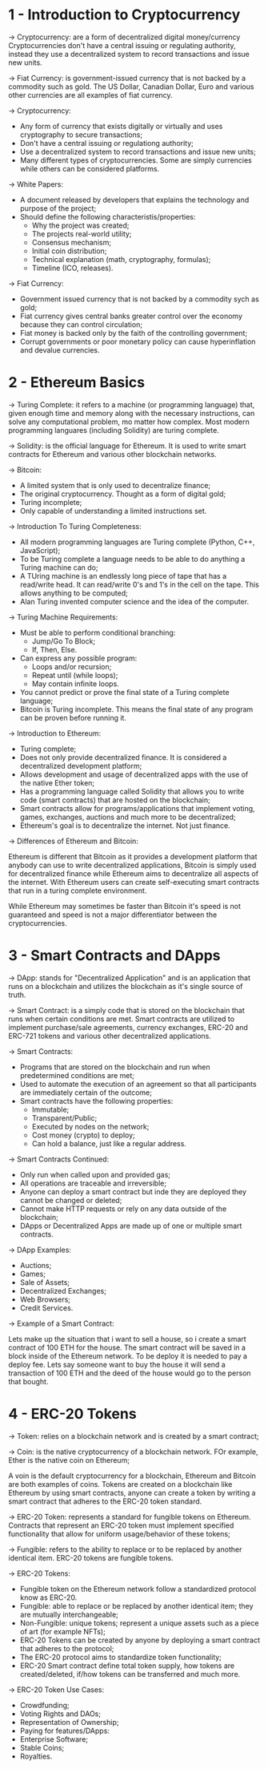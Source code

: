 # 1 - Introduction to Cryptocurrency

-> Cryptocurrency: are a form of decentralized digital money/currency Cryptocurrencies don't have a central issuing or regulating authority, instead  they use a decentralized system to record transactions and issue new units.

-> Fiat Currency: is government-issued currency that is not backed by a commodity such as gold. The US Dollar, Canadian  Dollar, Euro and various other currencies are all examples of fiat currency.

-> Cryptocurrency:

* Any form of currency that exists digitally or virtually and uses cryptography to secure transactions;
* Don't have a central issuing or regulationg authority;
* Use a decentralized system to record transactions and issue new units;
* Many different types of cryptocurrencies. Some are simply currencies while others can be considered platforms.

-> White Papers:

* A document released by developers that explains the technology and purpose of the project;
* Should define the following characteristis/properties:
    * Why the project was created;
    * The projects real-world utility;
    * Consensus mechanism;
    * Initial coin distribution;
    * Technical explanation (math, cryptography, formulas);
    * Timeline (ICO, releases).

-> Fiat Currency:

* Government issued currency that is not backed by a commodity sych as gold;
* Fiat currency gives central banks greater control over the economy because they can control circulation;
* Fiat money is backed only by the faith of the controlling government;
* Corrupt governments or poor monetary policy can cause hyperinflation and devalue currencies.


# 2 - Ethereum Basics

-> Turing Complete: it refers to a machine (or programming language) that, given enough time and memory along with the necessary instructions, can solve any computational problem, mo matter how complex. Most modern programming languares (including Solidity) are turing complete.

-> Solidity: is the official language for Ethereum. It is used to write smart contracts for Ethereum and various other blockchain networks.

-> Bitcoin:

* A limited system that is only used to decentralize finance;
* The original cryptocurrency. Thought as a form of digital gold;
* Turing incomplete;
* Only capable of understanding a limited instructions set.

-> Introduction To Turing Completeness:

* All modern programming languages are Turing complete (Python, C++, JavaScript);
* To be Turing complete a language needs to be able to do anything a Turing machine can do;
* A TUring machine is an endlessly long piece of tape that has a read/write head. It can read/write 0's and 1's in the cell on the tape. This allows anything to be computed;
* Alan Turing invented computer science and the idea of the computer.

-> Turing Machine Requirements:

* Must be able to perform conditional branching:
    * Jump/Go To Block;
    * If, Then, Else.
* Can express any possible program:
    * Loops and/or recursion;
    * Repeat until (while loops);
    * May contain infinite loops.
* You cannot predict or prove the final state of a Turing complete language;
* Bitcoin is Turing incomplete. This means the final state of any program can be proven before running it.

-> Introduction to Ethereum:

* Turing complete;
* Does not only provide decentralized finance. It is considered a decentralized development platform;
* Allows development and usage of decentralized apps with the use of the native Ether token;
* Has a programming language called Solidity that allows you to write code (smart contracts) that are hosted on the blockchain;
* Smart contracts allow for programs/applications that implement voting, games, exchanges, auctions and much more to be decentralized;
* Ethereum's goal is to decentralize the internet. Not just finance.

-> Differences of Ethereum and Bitcoin:

Ethereum is different that Bitcoin as it provides a development platform that anybody can use to write decentralized applications, Bitcoin is simply used for decentralized finance while Ethereum aims to decentralize all aspects of the internet. With Ethereum users can create self-executing smart contracts that run in a turing complete environment.

While Ethereum may sometimes be faster than Bitcoin it's speed is not guaranteed and speed is not a major differentiator between the cryptocurrencies.


# 3 - Smart Contracts and DApps

-> DApp: stands for "Decentralized Application" and is an application that runs on a blockchain and utilizes the blockchain as it's single source of truth.

-> Smart Contract: is a simply code that is stored on the blockchain that runs when certain conditions are met. Smart contracts are utilized to implement purchase/sale agreements, currency exchanges, ERC-20 and ERC-721 tokens and various other decentralized applications.

-> Smart Contracts:

* Programs that are stored on the blockchain and run when predetermined conditions are met;
* Used to automate the execution of an agreement so that all participants are immediately certain of the outcome;
* Smart contracts have the following properties:
    * Immutable;
    * Transparent/Public;
    * Executed by nodes on the network;
    * Cost money (crypto) to deploy;
    * Can hold a balance, just like a regular address.

 -> Smart Contracts Continued:

* Only run when called upon and provided gas;
* All operations are traceable and irreversible;
* Anyone can deploy a smart contract but inde they are deployed they cannot be changed or deleted;
* Cannot make HTTP requests or rely on any data outside of the blockchain;
* DApps or Decentralized Apps are made up of one or multiple smart contracts.

-> DApp Examples:

* Auctions;
* Games;
* Sale of Assets;
* Decentralized Exchanges;
* Web Browsers;
* Credit Services.

-> Example of a Smart Contract:

Lets make up the situation that i want to sell a house, so i create a smart contract of 100 ETH for the house. The smart contract will be saved in a block inside of the Ethereum network. To be deploy it is needed to pay a deploy fee. Lets say someone want to buy the house it will send a transaction of 100 ETH and the deed of the house would go to the person that bought.


# 4 - ERC-20 Tokens

-> Token: relies on a blockchain network and is created by a smart contract;

-> Coin: is the native cryptocurrency of a blockchain network. FOr example, Ether is the native coin on Ethereum;

A voin is the default cryptocurrency for a blockchain, Ethereum and Bitcoin are both examples of coins. Tokens are created on a blockchain like Ethereum by using smart contracts, anyone can create a token by writing a smart contract that adheres to the ERC-20 token standard.

-> ERC-20 Token: represents a standard for fungible tokens on Ethereum. Contracts that represent an ERC-20 token must implement specified functionality that allow for uniform usage/behavior of these tokens;

-> Fungible: refers to the ability to replace or to be replaced by another identical item. ERC-20 tokens are fungible tokens.

-> ERC-20 Tokens:

* Fungible token on the Ethereum network follow a standardized protocol know as ERC-20.
* Fungible: able to replace or be replaced by another identical item; they are mutually interchangeable;
* Non-Fungible: unique tokens; represent a unique assets such as a piece of art (for example NFTs);
* ERC-20 Tokens can be created by anyone by deploying a smart contract that adheres to the protocol;
* The ERC-20 protocol aims to standardize token functionality;
* ERC-20 Smart contract define total token supply, how tokens are created/deleted, if/how tokens can be transferred and much more.

-> ERC-20 Token Use Cases:

* Crowdfunding;
* Voting Rights and DAOs;
* Representation of Ownership;
* Paying for features/DApps:
* Enterprise Software;
* Stable Coins;
* Royalties.